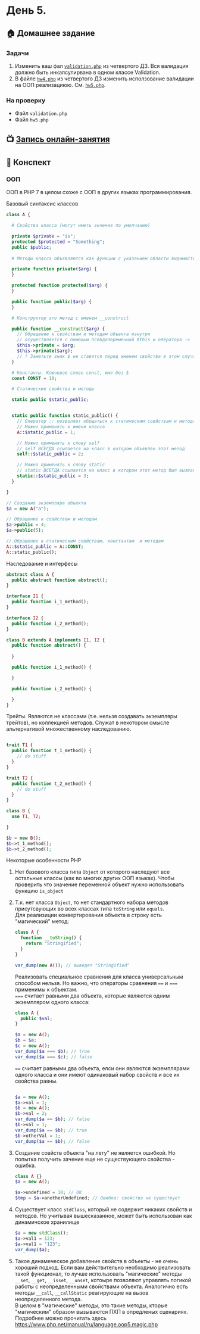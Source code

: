 # День 5.

## :house: Домашнее задание

### Задачи

1. Изменить ваш фал [`validation.php`](../day-4/validation.php) из четвертого ДЗ. Вся валидация должно быть инкапсулирвана в одном классе Validation.
1. В файле [`hw4.php`](../day-4/hw4.php) из четвертого ДЗ изменить исползование валидации на ООП реализациюю. См. [`hw5.php`](./hw5.php). 

### На проверку
- Файл `validation.php`
- Файл `hw5.php`

## :tv: [Запись онлайн-занятия](https://zoom.us/rec/share/_fZSCZ7M5kpJbIWV4hzFd5IqAIC4eaa8hikd8_QOy-yavzpdMcgFjyi56Anjnn8?startTime=1585060893000)

## :scroll: Конспект

### ООП

ООП в PHP 7 в целом схоже с ООП в других языках программирования.

Базовый синтаксис классов

```PHP
class A {

  # Свойства класса (могут иметь знчения по умолчанию)

  private $private = "is";
  protected $protected = "Something";
  public $public;
  
  # Методы класса объявляются как функции с указанием области видимости

  private function private($arg) { 
  }

  protected function protected($arg) { 
  }

  public function public($arg) { 
  }

  # Конструктор это метод с именем __construct

  public function __construct($arg) {
    // Обращение к свойствам и методам объекта изнутри 
    // осуществляется с помощью псевдопеременной $this и оператора ->
    $this->private = $arg;
    $this->private($arg);
    // ! Заметьте знак $ не ставится перед именем свойства в этом случае!
  }

  # Константы. Ключевое слово const, имя без $
  const CONST = 10;

  # Статические свойства и методы

  static public $static_public;


  static public function static_public() {
    // Оператор :: позволяет обрщаться к статическим совйствам и методам
    // Можно применять к имени класса
    A::$static_public = 1;

    // Можно применять к слову self
    // self ВСЕГДА ссылается на класс в котором объявлен этот метод 
    self::$static_public = 2;

    // Можно применять к слову static
    // static ВСЕГДА ссылается на класс в котором этот метод был вызван (например потомок)
    static::$static_public = 3;
  }

}

// Создание экземпляра объекта
$a = new A("a");

// Обращение к совйствам и методам
$a->public = 4;
$a->public(5);

// Обращение к статическим совйствам, константам  и методам
A::$static_public = A::CONST;
A::static_public();
```

Наследование и интерфесы 

```PHP
abstract class A {
  public abstract function abstract();
}

interface I1 {
  public function i_1_method();
}

interface I2 {
  public function i_2_method();
}

class B extends A implements I1, I2 {
  public function abstract() {
    
  }

  public function i_1_method() {

  }

  public function i_2_method() {

  }
}
```

Трейты. Являются не классами (т.е. нельзя создавать экземпляры трейтов), но коллекцией методов. Служат в некотором смысле альтернативой множественному наследованию. 

```PHP

trait T1 {
  public function t_1_method() {
    // do stuff
  }
}

trait T2 {
  public function t_2_method() {
    // do stuff
  }
}

class B {
  use T1, T2;

}

$b = new B();
$b->t_1_method();
$b->t_2_method();
```

Некоторые особенности PHP

1.  Нет базового класса типа `Object` от которого наследуют все остальные классы (как во многих других ООП языках). Чтобы проверить что значение переменной объект нужно использовать функцию `is_object`

1.  Т.к. нет класса `Object`, то нет стандартного набора методов присутсвующих во всех классах типа `toString` или `equals`.  
    Для реализиции конвертирования объекта в строку есть "магический" метод: 
    ```PHP
    class A {
      function __toString() {
        return "Stringified";
      }
    }

    var_dump(new A()); // выведет "Stringified"
    ```
    
    Реализовать специальное сравнения для класса универсальным способом нельзя. Но важно, что операторы сравнения `==` и `===` применимы к объектам.  
    `===` считает равными два объекта, которые являются одним экземпляром одного класса: 
    ```PHP
    class A {
      public $val;
    }

    $a = new A();
    $b = $a;
    $c = new A();
    var_dump($a === $b); // true
    var_dump($a === $c); // false
    ```

    `==` считает равными два объекта, елси они являются экземплярами одного класса и они имеют одинаковый набор свойств и все их свойства равны.

    ```PHP
    
    $a = new A();
    $a->val = 1;
    $b = new A();
    $b->val = 2;
    var_dump($a == $b); // false
    $b->val = 1;
    var_dump($a == $b); // true
    $b->otherVal = 1;
    var_dump($a == $b); // false
    ```

1.  Создание совйств объекта "на лету" не является ошибкой. Но попытка получить зачение еще не существующего свойства - ошибка.
    ```PHP
    class A {}
    $a = new A();

    $a->undefined = 10; // ОК
    $tmp = $a->anotherUndefined; // Ошибка: свойство не существует
    ```

1.  Существует класс `stdClass`, который не содержит никаких свойств и методов. Но учитывая вышесказанное, может быть использован как динамичское хранилище
    ```PHP
    $a = new stdClass();
    $a->val1 = 123;
    $a->val1 = "123";
    var_dump($a);
    ```

1.  Такое динамеческое добавление свойств в объекты - не очень хороший подход. Если вам действительно необходимо реализовать такой функционал, то лучше использовать "магические" методы `__set`, `__get`, `__isset`, `__unset`, котоыре позволяют управлять логикой работы с неопределенными свойствами объекта. Аналогично есть методы `__call`, `__callStatic` реагирующие на вызов неопределенного метода.  
В целом в "магические" методы, это такие методы, кторые "магическим" образом вызываются ПХП в опредленых сценариях. Подробнее можно прочитать здесь https://www.php.net/manual/ru/language.oop5.magic.php